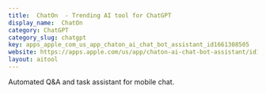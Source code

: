 ```yaml
---
title:  ChatOn  - Trending AI tool for ChatGPT
display_name:  ChatOn 
category: ChatGPT
category_slug: chatgpt
key: apps_apple_com_us_app_chaton_ai_chat_bot_assistant_id1661308505
website: https://apps.apple.com/us/app/chaton-ai-chat-bot-assistant/id1661308505
layout: aitool
---
```


Automated Q&A and task assistant for mobile chat.
